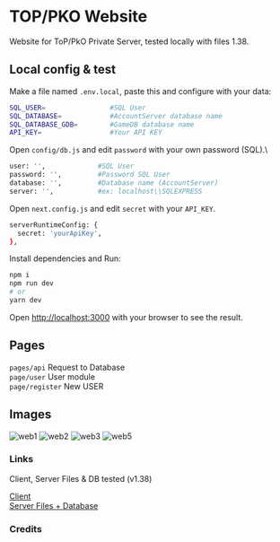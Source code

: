 # TOP/PKO Website

Website for ToP/PkO Private Server, tested locally with files 1.38.

## Local config & test

Make a file named `.env.local`, paste this and configure with your data:

```bash
SQL_USER=                #SQL User
SQL_DATABASE=            #AccountServer database name
SQL_DATABASE_GDB=        #GameDB database name
API_KEY=                 #Your API KEY

```

Open `config/db.js` and edit `password` with your own password (SQL).\

```bash
user: '',             #SQL User
password: '',         #Password SQL User
database: '',         #Database name (AccountServer)
server: '',           #ex: localhost\\SQLEXPRESS
```

Open `next.config.js` and edit `secret` with your `API_KEY`.

```bash
serverRuntimeConfig: {
  secret: 'yourApiKey',
},
```

Install dependencies and Run:

```bash
npm i
npm run dev
# or
yarn dev
```

Open [http://localhost:3000](http://localhost:3000) with your browser to see the result.

## Pages

`pages/api` Request to Database\
`page/user` User module\
`page/register` New USER

## Images

![web1](https://user-images.githubusercontent.com/53408118/171515498-2c064d08-1ecd-4702-8325-bff7cb5b9a92.PNG)
![web2](https://user-images.githubusercontent.com/53408118/171515524-031cfe2c-ec25-4f0c-a63b-1aad85188a2f.PNG)
![web3](https://user-images.githubusercontent.com/53408118/171515573-9400e0ba-7735-48b5-851d-cd2600cec52a.PNG)
![web5](https://user-images.githubusercontent.com/53408118/171515584-591ffd90-9ad4-4366-9986-bbb452e0e4d7.PNG)


### Links

Client, Server Files & DB tested (v1.38)

[Client](https://pkodev.net/topic/6130-release-clean-top-138-client/)\
[Server Files + Database](https://pkodev.net/topic/206-pirate-king-online-138/)

### Credits
